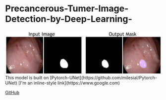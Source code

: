 # Precancerous-Tumer-Image-Detection-by-Deep-Learning-
<img src="demo.png">
This model is built on [Pytorch-UNet](https://github.com/milesial/Pytorch-UNet)
[I'm an inline-style link](https://www.google.com)

[GitHub](http://github.com)

